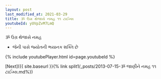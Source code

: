 ```yaml
---
layout: post
last_modified_at: 2021-03-29
title: ૐ ઉગ્ર થેજાસે નમહ ૧૧ ટાઈમ્સ
youtubeId: yUVpZvM7LmQ
---
```

 
 
 ૐ ઉગ્ર થેજાસે નમહ  
 
 -  જેની પાસે જ્યોતની ભયાનક શક્તિ છે 
 
  
 
  
 
 
 
 
 
 


{% include youtubePlayer.html id=page.youtubeId %}
 
[Next]({{ site.baseurl }}{% link  split1/_posts/2013-07-15-ૐ જાણીને નમહ ૧૧ ટાઈમ્સ.md%})
 
